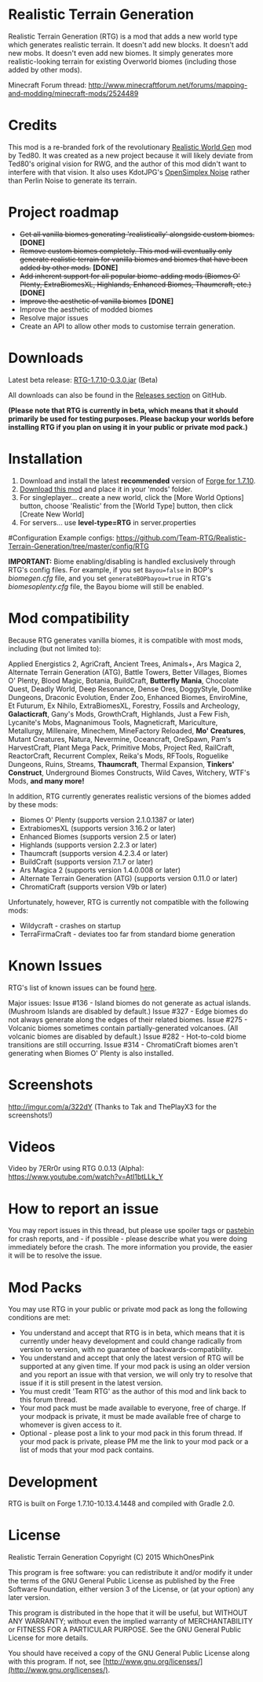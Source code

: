 # Realistic Terrain Generation
Realistic Terrain Generation (RTG) is a mod that adds a new world type which generates realistic terrain. It doesn't add new blocks. It doesn't add new mobs. It doesn't even add new biomes. It simply generates more realistic-looking terrain for existing Overworld biomes (including those added by other mods).

Minecraft Forum thread: http://www.minecraftforum.net/forums/mapping-and-modding/minecraft-mods/2524489

# Credits
This mod is a re-branded fork of the revolutionary [Realistic World Gen](http://www.minecraftforum.net/forums/mapping-and-modding/minecraft-mods/1281910-teds-world-gen-mods-realistic-world-gen-alpha-1-3) mod by Ted80. It was created as a new project because it will likely deviate from Ted80's original vision for RWG, and the author of this mod didn't want to interfere with that vision. It also uses KdotJPG's [OpenSimplex Noise](https://gist.github.com/KdotJPG/b1270127455a94ac5d19) rather than Perlin Noise to generate its terrain.

# Project roadmap
* ~~Get all vanilla biomes generating 'realistically' alongside custom biomes.~~ **[DONE]**
* ~~Remove custom biomes completely. This mod will eventually only generate realistic terrain for vanilla biomes and biomes that have been added by other mods.~~ **[DONE]**
* ~~Add inherent support for all popular biome-adding mods (Biomes O' Plenty, ExtraBiomesXL, Highlands, Enhanced Biomes, Thaumcraft, etc.)~~ **[DONE]**
* ~~Improve the aesthetic of vanilla biomes~~ **[DONE]**
* Improve the aesthetic of modded biomes
* Resolve major issues
* Create an API to allow other mods to customise terrain generation.

# Downloads
Latest beta release: [RTG-1.7.10-0.3.0.jar](http://curse.com/mc-mods/minecraft/237989-realistic-terrain-generation/2268572) (Beta)

All downloads can also be found in the [Releases section](https://github.com/Team-RTG/Realistic-Terrain-Generation/releases) on GitHub.

__(Please note that RTG is currently in beta, which means that it should primarily be used for testing purposes. Please backup your worlds before installing RTG if you plan on using it in your public or private mod pack.)__

# Installation
1. Download and install the latest **recommended** version of [Forge for 1.7.10](http://files.minecraftforge.net/).
2. [Download this mod](http://www.curse.com/mc-mods/minecraft/237989-realistic-terrain-generation) and place it in your 'mods' folder.
3. For singleplayer... create a new world, click the [More World Options] button, choose 'Realistic' from the [World Type] button, then click [Create New World]
4. For servers... use **level-type=RTG** in server.properties

#Configuration
Example configs:
https://github.com/Team-RTG/Realistic-Terrain-Generation/tree/master/config/RTG

**IMPORTANT:**
Biome enabling/disabling is handled exclusively through RTG's config files. For example, if you set `Bayou=false` in BOP's _biomegen.cfg_ file, and you set `generateBOPbayou=true` in RTG's _biomesoplenty.cfg_ file, the Bayou biome will still be enabled.

# Mod compatibility
Because RTG generates vanilla biomes, it is compatible with most mods, including (but not limited to):

Applied Energistics 2, AgriCraft, Ancient Trees, Animals+, Ars Magica 2, Alternate Terrain Generation (ATG), Battle Towers, Better Villages, Biomes O' Plenty, Blood Magic, Botania, BuildCraft, **Butterfly Mania**, Chocolate Quest, Deadly World, Deep Resonance, Dense Ores, DoggyStyle, Doomlike Dungeons, Draconic Evolution, Ender Zoo, Enhanced Biomes, EnviroMine, Et Futurum, Ex Nihilo, ExtraBiomesXL, Forestry, Fossils and Archeology, **Galacticraft**, Gany's Mods, GrowthCraft, Highlands, Just a Few Fish, Lycanite's Mobs, Magnanimous Tools, Magneticraft, Mariculture, Metallurgy, Millenaire, Minechem, MineFactory Reloaded, **Mo' Creatures**, Mutant Creatures, Natura, Nevermine, Oceancraft, OreSpawn, Pam's HarvestCraft, Plant Mega Pack, Primitive Mobs, Project Red, RailCraft, ReactorCraft, Recurrent Complex, Reika's Mods, RFTools, Roguelike Dungeons, Ruins, Streams, **Thaumcraft**, Thermal Expansion, **Tinkers' Construct**, Underground Biomes Constructs, Wild Caves, Witchery, WTF's Mods, **and many more!**

In addition, RTG currently generates realistic versions of the biomes added by these mods:

* Biomes O' Plenty (supports version 2.1.0.1387 or later)
* ExtrabiomesXL (supports version 3.16.2 or later)
* Enhanced Biomes (supports version 2.5 or later)
* Highlands (supports version 2.2.3 or later)
* Thaumcraft (supports version 4.2.3.4 or later)
* BuildCraft (supports version 7.1.7 or later)
* Ars Magica 2 (supports version 1.4.0.008 or later)
* Alternate Terrain Generation (ATG) (supports version 0.11.0 or later)
* ChromatiCraft (supports version V9b or later)

Unfortunately, however, RTG is currently not compatible with the following mods:

* Wildycraft - crashes on startup
* TerraFirmaCraft - deviates too far from standard biome generation

# Known Issues
RTG's list of known issues can be found [here](https://github.com/Team-RTG/Realistic-Terrain-Generation/issues).

Major issues:
Issue #136 - Island biomes do not generate as actual islands. (Mushroom Islands are disabled by default.)
Issue #327 - Edge biomes do not always generate along the edges of their related biomes.
Issue #275 - Volcanic biomes sometimes contain partially-generated volcanoes. (All volcanic biomes are disabled by default.)
Issue #282 - Hot-to-cold biome transitions are still occurring.
Issue #314 - ChromatiCraft biomes aren't generating when Biomes O' Plenty is also installed.

# Screenshots
http://imgur.com/a/322dY
(Thanks to Tak and ThePlayX3 for the screenshots!)

# Videos
Video by 7ERr0r using RTG 0.0.13 (Alpha): https://www.youtube.com/watch?v=AtI1btLLk_Y

# How to report an issue
You may report issues in this thread, but please use spoiler tags or [pastebin](http://pastebin.com/) for crash reports, and - if possible - please describe what you were doing immediately before the crash. The more information you provide, the easier it will be to resolve the issue.

# Mod Packs
You may use RTG in your public or private mod pack as long the following conditions are met:

* You understand and accept that RTG is in beta, which means that it is currently under heavy development and could change radically from version to version, with no guarantee of backwards-compatibility.
* You understand and accept that only the latest version of RTG will be supported at any given time. If your mod pack is using an older version and you report an issue with that version, we will only try to resolve that issue if it is still present in the latest version.
* You must credit 'Team RTG' as the author of this mod and link back to this forum thread.
* Your mod pack must be made available to everyone, free of charge. If your modpack is private, it must be made available free of charge to whomever is given access to it.
* Optional - please post a link to your mod pack in this forum thread. If your mod pack is private, please PM me the link to your mod pack or a list of mods that your mod pack contains.

# Development
RTG is built on Forge 1.7.10-10.13.4.1448 and compiled with Gradle 2.0.

# License
Realistic Terrain Generation
Copyright (C) 2015 WhichOnesPink

This program is free software: you can redistribute it and/or modify it under the terms of the GNU General Public License as published by the Free Software Foundation, either version 3 of the License, or (at your option) any later version.

This program is distributed in the hope that it will be useful, but WITHOUT ANY WARRANTY; without even the implied warranty of MERCHANTABILITY or FITNESS FOR A PARTICULAR PURPOSE. See the GNU General Public License for more details.

You should have received a copy of the GNU General Public License along with this program. If not, see [http://www.gnu.org/licenses/](http://www.gnu.org/licenses/).
